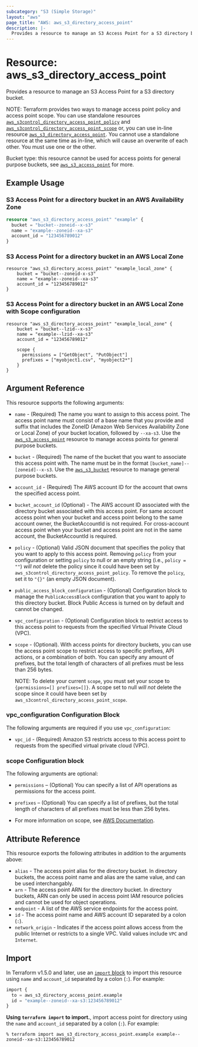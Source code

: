 ```yaml
---
subcategory: "S3 (Simple Storage)"
layout: "aws"
page_title: "AWS: aws_s3_directory_access_point"
description: |-
  Provides a resource to manage an S3 Access Point for a S3 directory bucket.
---
```

# Resource: aws_s3_directory_access_point
Provides a resource to manage an S3 Access Point for a S3 directory bucket.

NOTE: Terraform provides two ways to manage access point policy and access point scope. You can use standalone resources [`aws_s3control_directory_access_point_policy`](aws_s3control_directory_access_point_policy.html) and  [`aws_s3control_directory_access_point_scope`](aws_s3control_directory_access_point_scope.html) or, you can use in-line resource [`aws_s3_directory_access_point`](aws_s3_directory_access_point.html). You cannot use a standalone resource at the same time as in-line, which will cause an overwrite of each other. You must use one or the other.

Bucket type: this resource cannot be used for access points for general purpose buckets, see [`aws_s3_access_point`](s3_access_point.html) for more. 

## Example Usage
### S3 Access Point for a directory bucket in an AWS Availability Zone
```terraform
resource "aws_s3_directory_access_point" "example" {
  bucket = "bucket--zoneid--x-s3"
  name = "example--zoneid--xa-s3"
  account_id = "123456789012"
}
```
### S3 Access Point for a directory bucket in an AWS Local Zone
```
resource "aws_s3_directory_access_point" "example_local_zone" {
    bucket = "bucket--zoneid-x-s3"
    name = "example--zoneid--xa-s3"
    account_id = "123456789012"
}
```

### S3 Access Point for a directory bucket in an AWS Local Zone with Scope configuration
```
resource "aws_s3_directory_access_point" "example_local_zone" {
    bucket = "bucket--lzid--x-s3"
    name = "example--lzid--xa-s3"
    account_id = "123456789012"
    
    scope {
      permissions = ["GetObject", "PutObject"]
      prefixes = ["myobject1.csv", "myobject2*"]
    }
}
```

## Argument Reference
This resource supports the following arguments:
* `name` - (Required) The name you want to assign to this access point. The access point name must consist of a base name that you provide and suffix that includes the ZoneID (Amazon Web Services Availability Zone or Local Zone) of your bucket location, followed by `--xa-s3`. Use the [`aws_s3_access_point`](s3_access_point.html) resource to manage access points for general purpose buckets.

* `bucket` - (Required) The name of the bucket that you want to associate this access point with. The name must be in the format `[bucket_name]--[zoneid]--x-s3`. Use the [`aws_s3_bucket`](s3_bucket.html) resource to manage general purpose buckets.

* `account_id` - (Required) The AWS account ID for the account that owns the specified access point.

* `bucket_account_id` (Optional) - The AWS account ID associated with the directory bucket associated with this access point. For same account access point when your bucket and access point belong to the same account owner, the BucketAccountId is not required. For cross-account access point when your bucket and access point are not in the same account, the BucketAccountId is required.

* `policy` - (Optional) Valid JSON document that specifies the policy that you want to apply to this access point. Removing `policy` from your configuration or setting `policy` to null or an empty string (i.e., `policy = ""`) _will not_ delete the policy since it could have been set by `aws_s3control_directory_access_point_policy`. To remove the `policy`, set it to `"{}"` (an empty JSON document).

* `public_access_block_configuration` - (Optional) Configuration block to manage the `PublicAccessBlock` configuration that you want to apply to this directory bucket. Block Public Access is turned on by  default and cannot be changed.

* `vpc_configuration` - (Optional) Configuration block to restrict access to this access point to requests from the specified Virtual Private Cloud (VPC).

* `scope` - (Optional). With access points for directory buckets, you can use the access point scope to restrict access to specific prefixes, API actions, or a combination of both. You can specify any amount of prefixes, but the total length of characters of all prefixes must be less than 256 bytes.

    NOTE: To delete your current `scope`, you must set your scope to `{permissions=[] prefixes=[]}`. A scope set to null _will not_ delete the scope since it could have been set by `aws_s3control_directory_access_point_scope`.


### vpc_configuration Configuration Block
The following arguments are required if you use `vpc_configuration`:
* `vpc_id` - (Required) Amazon S3 restricts access to this access point to requests from the specified virtual private cloud (VPC).


### scope Configuration block
The following arguments are optional:

* `permissions` – (Optional) You can specify a list of API operations as permissions for the access point.

* `prefixes` – (Optional) You can specify a list of prefixes, but the total length of characters of all prefixes must be less than 256 bytes. 

* For more information on scope, see [AWS Documentation](https://docs.aws.amazon.com/AmazonS3/latest/userguide/access-points-directory-buckets-manage-scope.html).


## Attribute Reference
This resource exports the following attributes in addition to the arguments above:
* `alias` - The access point alias for the directory bucket. In directory buckets, the access point name and alias are the same value, and can be used interchangably. 
* `arn` - The access point ARN for the directory bucket. In directory buckets, ARN can only be used in access point IAM resource policies and cannot be used for object operations.
* `endpoint` - A list of the AWS service endpoints for the access point.
* `id` - The access point name and AWS account ID separated by a colon (`:`). 
* `network_origin` - Indicates if the access point allows access from the public Internet or restricts to a single VPC. Valid values include `VPC` and `Internet`.


## Import
In Terraform v1.5.0 and later, use an [`import` block](https://developer.hashicorp.com/terraform/language/import) to import this resource using `name` and `account_id` separated by a colon (`:`).
For example:

```terraform
import {
  to = aws_s3_directory_access_point.example
  id = "example--zoneid--xa-s3:123456789012"
}
```


**Using `terraform import` to import.**, import access point for directory using the `name` and `account_id` separated by a colon (`:`). For example:

```console
% terraform import aws_s3_directory_access_point.example example--zoneid--xa-s3:123456789012
```